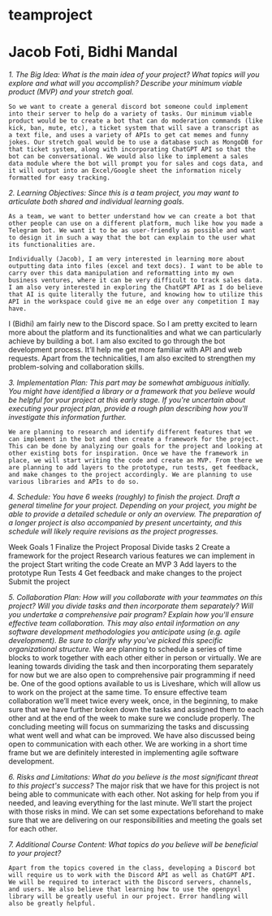 # teamproject
# Jacob Foti, Bidhi Mandal

*1. The Big Idea: What is the main idea of your project? What topics will you explore and what will you accomplish? Describe your minimum viable product (MVP) and your stretch goal.*

	So we want to create a general discord bot someone could implement into their server to help do a variety of tasks. Our minimum viable product would be to create a bot that can do moderation commands (like kick, ban, mute, etc), a ticket system that will save a transcript as a text file, and uses a variety of APIs to get cat memes and funny jokes. Our stretch goal would be to use a database such as MongoDB for that ticket system, along with incorporating ChatGPT API so that the bot can be conversational. We would also like to implement a sales data module where the bot will prompt you for sales and cogs data, and it will output into an Excel/Google sheet the information nicely formatted for easy tracking.

*2. Learning Objectives: Since this is a team project, you may want to articulate both shared and individual learning goals.*

	As a team, we want to better understand how we can create a bot that other people can use on a different platform, much like how you made a Telegram bot. We want it to be as user-friendly as possible and want to design it in such a way that the bot can explain to the user what its functionalities are. 

	Individually (Jacob), I am very interested in learning more about outputting data into files (excel and text docs). I want to be able to carry over this data manipulation and reformatting into my own business ventures, where it can be very difficult to track sales data. I am also very interested in exploring the ChatGPT API as I do believe that AI is quite literally the future, and knowing how to utilize this API in the workspace could give me an edge over any competition I may have.

I (Bidhi) am fairly new to the Discord space. So I am pretty excited to learn more about the platform and its functionalities and what we can particularly achieve by building a bot. I am also excited to go through the bot development process. It’ll help me get more familiar with API and web requests. Apart from the technicalities, I am also excited to strengthen my problem-solving and collaboration skills. 

*3. Implementation Plan: This part may be somewhat ambiguous initially. You might have identified a library or a framework that you believe would be helpful for your project at this early stage. If you're uncertain about executing your project plan, provide a rough plan describing how you'll investigate this information further.*

	We are planning to research and identify different features that we can implement in the bot and then create a framework for the project. This can be done by analyzing our goals for the project and looking at other existing bots for inspiration. Once we have the framework in place, we will start writing the code and create an MVP. From there we are planning to add layers to the prototype, run tests, get feedback, and make changes to the project accordingly. We are planning to use various libraries and APIs to do so. 

*4. Schedule: You have 6 weeks (roughly) to finish the project. Draft a general timeline for your project. Depending on your project, you might be able to provide a detailed schedule or only an overview. The preparation of a longer project is also accompanied by present uncertainty, and this schedule will likely require revisions as the project progresses.*

Week 
Goals 
1
Finalize the Project Proposal 
Divide tasks 
2
Create a framework for the project
Research various features we can implement 
in the project
Start writing the code
Create an MVP
3
Add layers to the prototype
Run Tests 
4
Get feedback and make changes to the project
Submit the project




*5. Collaboration Plan: How will you collaborate with your teammates on this project? Will you divide tasks and then incorporate them separately? Will you undertake a comprehensive pair program? Explain how you'll ensure effective team collaboration. This may also entail information on any software development methodologies you anticipate using (e.g. agile development). Be sure to clarify why you've picked this specific organizational structure.*
	We are planning to schedule a series of time blocks to work together with each other either in person or virtually. We are leaning towards dividing the task and then incorporating them separately for now but we are also open to comprehensive pair programming if need be. One of the good options available to us is Liveshare, which will allow us to work on the project at the same time. To ensure effective team collaboration we’ll meet twice every week, once, in the beginning, to make sure that we have further broken down the tasks and assigned them to each other and at the end of the week to make sure we conclude properly. The concluding meeting will focus on summarizing the tasks and discussing what went well and what can be improved. We have also discussed being open to communication with each other. We are working in a short time frame but we are definitely interested in implementing agile software development. 


*6. Risks and Limitations: What do you believe is the most significant threat to this project's success?*
	The major risk that we have for this project is not being able to communicate with each other. Not asking for help from you if needed, and leaving everything for the last minute. We’ll start the project with those risks in mind. We can set some expectations beforehand to make sure that we are delivering on our responsibilities and meeting the goals set for each other. 


*7. Additional Course Content: What topics do you believe will be beneficial to your project?*

	Apart from the topics covered in the class, developing a Discord bot will require us to work with the Discord API as well as ChatGPT API. We will be required to interact with the Discord servers, channels, and users. We also believe that learning how to use the openpyxl library will be greatly useful in our project. Error handling will also be greatly helpful. 





